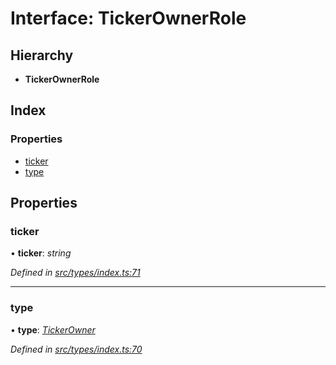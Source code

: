 # Interface: TickerOwnerRole

## Hierarchy

* **TickerOwnerRole**

## Index

### Properties

* [ticker](_src_types_index_.tickerownerrole.md#ticker)
* [type](_src_types_index_.tickerownerrole.md#type)

## Properties

###  ticker

• **ticker**: *string*

*Defined in [src/types/index.ts:71](https://github.com/PolymathNetwork/polymesh-sdk/blob/6f0a424/src/types/index.ts#L71)*

___

###  type

• **type**: *[TickerOwner](../enums/_src_types_index_.roletype.md#tickerowner)*

*Defined in [src/types/index.ts:70](https://github.com/PolymathNetwork/polymesh-sdk/blob/6f0a424/src/types/index.ts#L70)*
